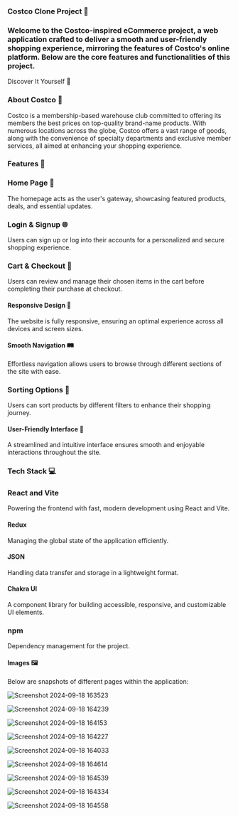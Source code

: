 ### Costco Clone Project 🛒 


### Welcome to the Costco-inspired eCommerce project, a web application crafted to deliver a smooth and user-friendly shopping experience, mirroring the features of Costco's online platform. Below are the core features and functionalities of this project.

Discover It Yourself 🔗

### About Costco 🏪
Costco is a membership-based warehouse club committed to offering its members the best prices on top-quality brand-name products. With numerous locations across the globe, Costco offers a vast range of goods, along with the convenience of specialty departments and exclusive member services, all aimed at enhancing your shopping experience.


### Features 🚀

### Home Page 🏡
The homepage acts as the user's gateway, showcasing featured products, deals, and essential updates.

### Login & Signup 🌐
Users can sign up or log into their accounts for a personalized and secure shopping experience.

### Cart & Checkout 🛒
Users can review and manage their chosen items in the cart before completing their purchase at checkout.

#### Responsive Design 📱
The website is fully responsive, ensuring an optimal experience across all devices and screen sizes.

#### Smooth Navigation 🛤️
Effortless navigation allows users to browse through different sections of the site with ease.

### Sorting Options 🔄
Users can sort products by different filters to enhance their shopping journey.

#### User-Friendly Interface 🌟
A streamlined and intuitive interface ensures smooth and enjoyable interactions throughout the site.


### Tech Stack 💻

### React and Vite
Powering the frontend with fast, modern development using React and Vite.

#### Redux
Managing the global state of the application efficiently.

#### JSON
Handling data transfer and storage in a lightweight format.

#### Chakra UI
A component library for building accessible, responsive, and customizable UI elements.

### npm
Dependency management for the project.

#### Images 🖼️
Below are snapshots of different pages within the application:

![Screenshot 2024-09-18 163523](https://github.com/user-attachments/assets/29983b3f-49f5-46a5-88fa-db2174286e0d)


![Screenshot 2024-09-18 164239](https://github.com/user-attachments/assets/f66a0c65-2ca4-4195-b1fd-f719be60662c)

![Screenshot 2024-09-18 164153](https://github.com/user-attachments/assets/652a7b45-b978-484d-8107-58f2205ffe64)


![Screenshot 2024-09-18 164227](https://github.com/user-attachments/assets/f53285f1-c5b7-4332-8b65-445d45fa840e)

![Screenshot 2024-09-18 164033](https://github.com/user-attachments/assets/6bfd225b-593d-42e7-87e9-46e38d9b6482)

![Screenshot 2024-09-18 164614](https://github.com/user-attachments/assets/33deb5e2-89d5-49b8-8ab4-e60e2f7f2f24)

![Screenshot 2024-09-18 164539](https://github.com/user-attachments/assets/c48d25ce-1e6f-4fa6-bd9d-e8300bfed64c)

![Screenshot 2024-09-18 164334](https://github.com/user-attachments/assets/c8520fad-165c-4fcb-b623-b071379f34c5)

![Screenshot 2024-09-18 164558](https://github.com/user-attachments/assets/fbf3d762-53eb-46de-928a-97dfb5a138ca)


